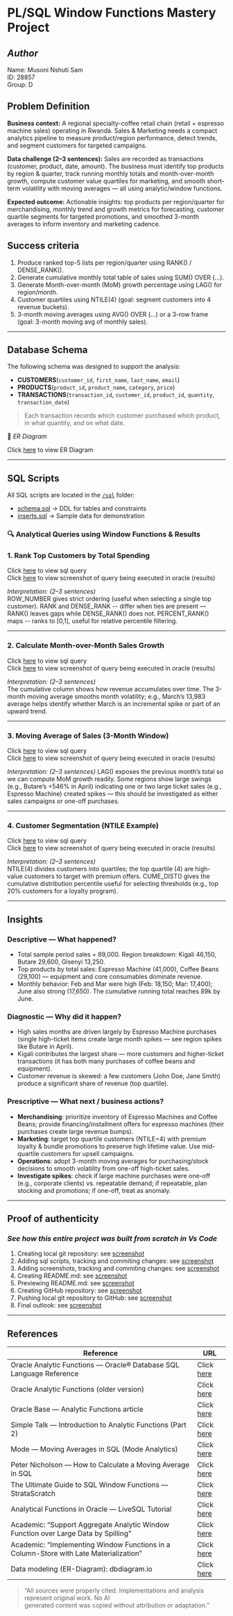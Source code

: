 # PL/SQL Window Functions Mastery Project

## _Author_

Name: Musoni Nshuti Sam  
ID: 28857  
Group: D

## Problem Definition

**Business context:**
A regional specialty-coffee retail chain (retail + espresso machine sales) operating in Rwanda. Sales & Marketing needs a compact analytics pipeline to measure product/region performance, detect trends, and segment customers for targeted campaigns.

**Data challenge (2–3 sentences):**
Sales are recorded as transactions (customer, product, date, amount). The business must identify top products by region & quarter, track running monthly totals and month-over-month growth, compute customer value quartiles for marketing, and smooth short-term volatility with moving averages — all using analytic/window functions.

**Expected outcome:**
Actionable insights: top products per region/quarter for merchandising, monthly trend and growth metrics for forecasting, customer quartile segments for targeted promotions, and smoothed 3-month averages to inform inventory and marketing cadence.

## Success criteria

1. Produce ranked top-5 lists per region/quarter using RANK() / DENSE_RANK().
2. Generate cumulative monthly total table of sales using SUM() OVER (...).
3. Generate Month-over-month (MoM) growth percentage using LAG() for region/month.
4. Customer quartiles using NTILE(4) (goal: segment customers into 4 revenue buckets).
5. 3-month moving averages using AVG() OVER (...) or a 3-row frame (goal: 3-month moving avg of monthly sales).

---

## Database Schema

The following schema was designed to support the analysis:

- **CUSTOMERS**(`customer_id`, `first_name`, `last_name`, `email`)
- **PRODUCTS**(`product_id`, `product_name`, `category`, `price`)
- **TRANSACTIONS**(`transaction_id`, `customer_id`, `product_id`, `quantity`, `transaction_date`)

> Each transaction records which customer purchased which product, in what quantity, and on what date.

📌 _ER Diagram_

Click [here](screenshots/18-ER%20Diagram.png) to view ER Diagram

---

## SQL Scripts

All SQL scripts are located in the [`/sql`](./sql) folder:

- [schema.sql](sql/01-%20schema.sql) → DDL for tables and constraints
- [inserts.sql](sql/02-%20insert.sql) → Sample data for demonstration

### 🔍 Analytical Queries using Window Functions & Results

### 1. Rank Top Customers by Total Spending

Click [here](sql/03-%20first%20window%20function.sql) to view sql query  
Click [here](screenshots/10-first%20windows%20function.png) to view screenshot of query being executed in oracle (results)

_Interpretation: (2–3 sentences)_  
ROW_NUMBER gives strict ordering (useful when selecting a single top customer).
RANK and DENSE_RANK -- differ when ties are present — RANK() leaves gaps while DENSE_RANK() does not.
PERCENT_RANK() maps -- ranks to [0,1], useful for relative percentile filtering.

---

### 2. Calculate Month-over-Month Sales Growth

Click [here](sql/04-%20second%20window%20function.sql) to view sql query  
Click [here](screenshots/11-second%20windows%20function.png) to view screenshot of query being executed in oracle (results)

_Interpretation: (2–3 sentences)_  
The cumulative column shows how revenue accumulates over time.
The 3-month moving average smooths month volatility; e.g., March’s 13,983 average helps identify whether March is an incremental spike or part of an upward trend.

---

### 3. Moving Average of Sales (3-Month Window)

Click [here](sql/05-%20third%20window%20function.sql) to view sql query  
Click [here](screenshots/12-third%20windows%20function.png) to view screenshot of query being executed in oracle (results)

_Interpretation: (2–3 sentences)_
LAG() exposes the previous month’s total so we can compute MoM growth readily. Some regions show
large swings (e.g., Butare’s +546% in April) indicating one or two large ticket sales (e.g., Espresso Machine) created spikes — this should be investigated as either sales campaigns or one-off purchases.

---

### 4. Customer Segmentation (NTILE Example)

Click [here](sql/06-%20fourh%20window%20function.sql) to view sql query  
Click [here](screenshots/14-fourth%20windows%20function.png) to view screenshot of query being executed in oracle (results)

_Interpretation: (2–3 sentences)_  
NTILE(4) divides customers into quartiles; the top quartile (4) are high-value customers to target with premium offers. CUME_DIST() gives the cumulative distribution percentile useful for selecting thresholds (e.g., top 20% customers for a loyalty program).

---

## Insights

### Descriptive — What happened?

- Total sample period sales = 89,000. Region breakdown: Kigali 46,150, Butare 29,600, Gisenyi 13,250.
- Top products by total sales: Espresso Machine (41,000), Coffee Beans (29,100) — equipment and core consumables dominate revenue.
- Monthly behavior: Feb and Mar were high (Feb: 18,150; Mar: 17,400); June also strong (17,650). The cumulative running total reaches 89k by June.

### Diagnostic — Why did it happen?

- High sales months are driven largely by Espresso Machine purchases (single high-ticket items create large month spikes — see region spikes like Butare in April).
- Kigali contributes the largest share — more customers and higher-ticket transactions (it has both many purchases of coffee beans and equipment).
- Customer revenue is skewed: a few customers (John Doe, Jane Smith) produce a significant share of revenue (top quartile).

### Prescriptive — What next / business actions?

- **Merchandising**: prioritize inventory of Espresso Machines and Coffee Beans; provide financing/installment offers for espresso machines (their purchases create large revenue bumps).
- **Marketing**: target top quartile customers (NTILE=4) with premium loyalty & bundle promotions to preserve high lifetime value. Use mid-quartile customers for upsell campaigns.
- **Operations**: adopt 3-month moving averages for purchasing/stock decisions to smooth volatility from one-off high-ticket sales.
- **Investigate spikes**: check if large machine purchases were one-off (e.g., corporate clients) vs. repeatable demand; if repeatable, plan stocking and promotions; if one-off, treat as anomaly.

---

## Proof of authenticity

### _See how this entire project was built from scratch in Vs Code_

1. Creating local git repository: see [screenshot](https://github.com/nshh123/plsql-window-functions-Sam-Musoni/blob/main/screenshots/15-Create%20local%20git%20repository%20before%20pushing.png)
2. Adding sql scripts, tracking and commiting changes: see [screenshot](screenshots/16-tracking%20changes%20and%20commits.png)
3. Adding screenshots, tracking and commiting changes: see [screenshot](screenshots/17-added%20screenshots%20to%20local%20repository.png)
4. Creating README.md: see [screenshot](screenshots/19-create%20README%20file.png)
5. Previewing README.md: see [screenshot](screenshots/20-previewing%20README%20in%20vscode.png)
6. Creating GitHub repository: see [screenshot](screenshots/21-create%20GitHub%20repository.png)
7. Pushing local git repository to GitHub: see [screenshot](screenshots/22-push%20git%20repository%20to%20GitHub.png)
8. Final outlook: see [screenshot](https://github.com/nshh123/plsql-window-functions-Sam-Musoni/blob/main/screenshots/23-final%20project%20outlook.png)

---

## References

| Reference                                                                             | URL                                                                                                                      |
| ------------------------------------------------------------------------------------- | ------------------------------------------------------------------------------------------------------------------------ |
| Oracle Analytic Functions — Oracle® Database SQL Language Reference                   | Click [here](https://docs.oracle.com/en/database/oracle/oracle-database/23/sqlrf/Analytic-Functions.html)                |
| Oracle Analytic Functions (older version)                                             | Click [here](https://docs.oracle.com/html/E26088_01/functions004.htm)                                                    |
| Oracle Base — Analytic Functions article                                              | Click [here](https://oracle-base.com/articles/misc/analytic-functions)                                                   |
| Simple Talk — Introduction to Analytic Functions (Part 2)                             | Click [here](https://www.red-gate.com/simple-talk/databases/oracle-databases/introduction-to-analytic-functions-part-2/) |
| Mode — Moving Averages in SQL (Mode Analytics)                                        | Click [here](https://mode.com/blog/moving-averages-in-sql/)                                                              |
| Peter Nicholson — How to Calculate a Moving Average in SQL                            | Click [here](https://petenicholson.co.uk/mastering-window-functions-how-to-calculate-a-moving-average-in-sql/)           |
| The Ultimate Guide to SQL Window Functions — StrataScratch                            | Click [here](https://www.stratascratch.com/blog/the-ultimate-guide-to-sql-window-functions/)                             |
| Analytical Functions in Oracle — LiveSQL Tutorial                                     | Click [here](https://livesql.oracle.com/apex/livesql/file/tutorial_GNRYA4548AQNXC0S04DXVEV08.html)                       |
| Academic: “Support Aggregate Analytic Window Function over Large Data by Spilling”    | Click [here](https://arxiv.org/abs/2007.10385)                                                                           |
| Academic: “Implementing Window Functions in a Column-Store with Late Materialization” | Click [here](https://arxiv.org/abs/2208.03586)                                                                           |
| Data modeling (ER-Diagram): dbdiagram.io                                              | Click [here](https://dbdiagram.io)                                                                                       |

> “All sources were properly cited. Implementations and analysis represent original work. No AI  
>  generated content was copied without attribution or adaptation.”
